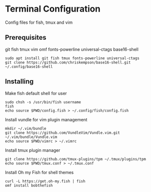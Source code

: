 # Terminal Configuration

Config files for fish, tmux and vim

## Prerequisites

git
fish
tmux
vim
omf
fonts-powerline
universal-ctags
base16-shell


```
sudo apt install git fish tmux fonts-powerline universal-ctags
git clone https://github.com/chriskempson/base16-shell.git ~/.config/base16-shell
```

## Installing

Make fish default shell for user

```
sudo chsh -s /usr/bin/fish username
fish
echo source $PWD/config.fish > ~/.config/fish/config.fish
```

Install vundle for vim plugin management

```
mkdir ~/.vim/bundle
git clone https://github.com/VundleVim/Vundle.vim.git ~/.vim/bundle/Vundle.vim
echo source $PWD/vimrc > ~/.vimrc
```


Install tmux plugin manager

```
git clone https://github.com/tmux-plugins/tpm ~/.tmux/plugins/tpm
echo source $PWD/tmux.conf > ~/.tmux.conf
```

Install Oh my Fish for shell themes

```
curl -L https://get.oh-my.fish | fish
omf install bobthefish
```
